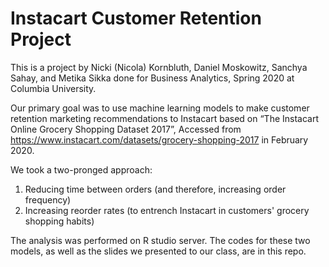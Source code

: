 # Instacart Customer Retention Project

This is a project by Nicki (Nicola) Kornbluth, Daniel Moskowitz, Sanchya Sahay, and Metika Sikka done for Business Analytics, Spring 2020 at Columbia University.

Our primary goal was to use machine learning models to make customer retention marketing recommendations to Instacart based on “The Instacart Online Grocery Shopping Dataset 2017”, Accessed from https://www.instacart.com/datasets/grocery-shopping-2017 in February 2020. 

We took a two-pronged approach:
1. Reducing time between orders (and therefore, increasing order frequency)
2. Increasing reorder rates (to entrench Instacart in customers' grocery shopping habits)

The analysis was performed on R studio server. The codes for these two models, as well as the slides we presented to our class, are in this repo. 
